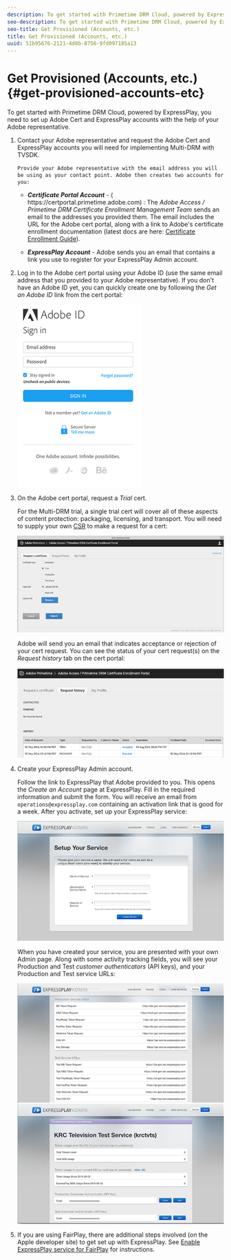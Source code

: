 ```yaml
---
description: To get started with Primetime DRM Cloud, powered by ExpressPlay, you need to set up Adobe Cert and ExpressPlay accounts with the help of your Adobe representative.
seo-description: To get started with Primetime DRM Cloud, powered by ExpressPlay, you need to set up Adobe Cert and ExpressPlay accounts with the help of your Adobe representative.
seo-title: Get Provisioned (Accounts, etc.)
title: Get Provisioned (Accounts, etc.)
uuid: 51b95676-2121-4d8b-8756-9fd097185a13
---
```


# Get Provisioned (Accounts, etc.) {#get-provisioned-accounts-etc}

To get started with Primetime DRM Cloud, powered by ExpressPlay, you need to set up Adobe Cert and ExpressPlay accounts with the help of your Adobe representative.

1. Contact your Adobe representative and request the Adobe Cert and ExpressPlay accounts you will need for implementing Multi-DRM with TVSDK.

       Provide your Adobe representative with the email address you will be using as your contact point. Adobe then creates two accounts for you:

    * ***Certificate Portal Account*** - ( ht<span></span>tps://certportal.primetime.adobe.com) : The *Adobe Access / Primetime DRM Certificate Enrollment Management Team* sends an email to the addresses you provided them. The email includes the URL for the Adobe cert portal, along with a link to Adobe's certificate enrollment documentation (latest docs are here: [Certificate Enrollment Guide](../../../digital-rights-management/certificate-enrollment-guide/title-page/about-certs.md)).
    
    * ***ExpressPlay Account*** - Adobe sends you an email that contains a link you use to register for your ExpressPlay Admin account.

1. Log in to the Adobe cert portal using your Adobe ID (use the same email address that you provided to your Adobe representative). If you don't have an Adobe ID yet, you can quickly create one by following the *Get an Adobe ID* link from the cert portal:

   <!--<a id="fig_mst_gtj_wv"></a>-->

   ![](assets/cert_portal_sign-in-page-web.png)

1. On the Adobe cert portal, request a *Trial* cert.

   For the Multi-DRM trial, a single trial cert will cover all of these aspects of content protection: packaging, licensing, and transport. You will need to supply your own [CSR](../../../digital-rights-management/certificate-enrollment-guide/title-page/request-certs/gen-cert-signing-req.md) to make a request for a cert: 
   <!--<a id="fig_op1_xwj_wv"></a>-->

   ![](assets/cert_portal_trial_request-web.png)

   Adobe will send you an email that indicates acceptance or rejection of your cert request. You can see the status of your cert request(s) on the *Request history* tab on the cert portal:
   <!--<a id="fig_gkl_myj_wv"></a>-->

   ![](assets/cert_portal_request_history-web.png)

1. Create your ExpressPlay Admin account.

   Follow the link to ExpressPlay that Adobe provided to you. This opens the *Create an Account* page at ExpressPlay. Fill in the required information and submit the form. You will receive an email from `operations@expressplay.com` containing an activation link that is good for a week. After you activate, set up your ExpressPlay service:
   <!--<a id="fig_cjl_ztk_wv"></a>-->

   ![](assets/expressplay_create_service-web.png)

   When you have created your service, you are presented with your own Admin page. Along with some activity tracking fields, you will see your Production and Test *customer authenticators* (API keys), and your Production and Test service URLs:

   <!--<a id="fig_c5h_xdl_wv"></a>-->

   ![](assets/expressplay_admin_dashboard_2-web.png) ![](assets/expressplay_admin_dashboard-web.png)

1. If you are using FairPlay, there are additional steps involved (on the Apple developer site) to get set up with ExpressPlay. See [Enable ExpressPlay service for FairPlay](../../multi-drm-workflows/p-l-and-p/enable-expressplay-for-fairplay.md) for instructions.

